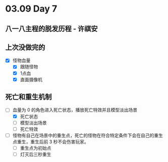 # 03.09 Day 7

## 八一八主程的脱发历程 - 许祺安

## 上次没做完的

- [x] 怪物血量
  - [x] 跟随怪物
  - [x] 1点血
  - [x] 直面摄像机

## 死亡和重生机制

- [ ] 血量为 0 的角色进入死亡状态，播放死亡特效并且模型淡出场景
  - [x] 死亡状态
  - [ ] 模型淡出场景
  - [ ] 死亡特效
- [ ] 怪物有自己在场景中的重生点，死亡的怪物在符合特定条件下会在自己的重生点重生，重生后前 3 秒不会伤害玩家。
  - [ ] 重生点为初始点
  - [ ] 灯灭后三秒重生